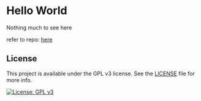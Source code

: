 # Hello World

Nothing much to see here

refer to repo: [here](https://github.com/scottcjx/sc1003/first_half/lab_1)

## License
This project is available under the GPL v3 license. See the [LICENSE](./LICENSE.md) file for more info.

[![License: GPL v3](https://img.shields.io/badge/License-GPLv3-blue.svg)](https://www.gnu.org/licenses/gpl-3.0) 
